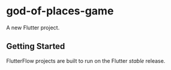 # god-of-places-game

A new Flutter project.

## Getting Started

FlutterFlow projects are built to run on the Flutter _stable_ release.

